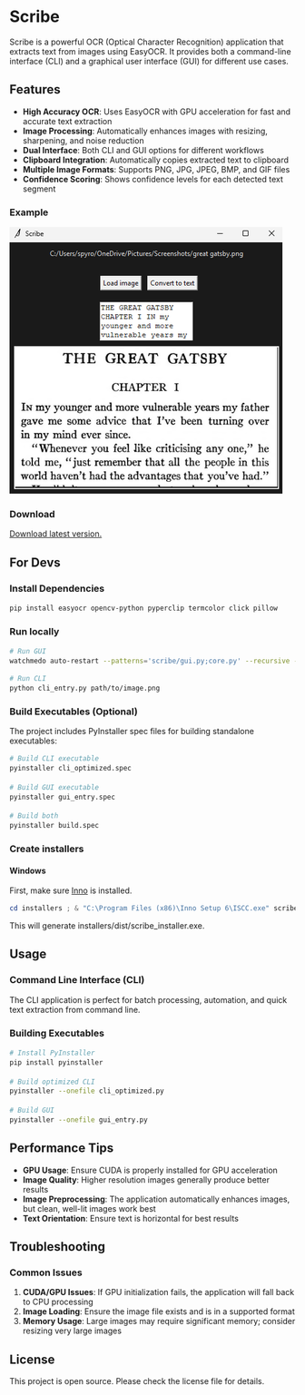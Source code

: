 # Scribe

Scribe is a powerful OCR (Optical Character Recognition) application that extracts text from images using EasyOCR. It provides both a command-line interface (CLI) and a graphical user interface (GUI) for different use cases.

## Features

-   **High Accuracy OCR**: Uses EasyOCR with GPU acceleration for fast and accurate text extraction
-   **Image Processing**: Automatically enhances images with resizing, sharpening, and noise reduction
-   **Dual Interface**: Both CLI and GUI options for different workflows
-   **Clipboard Integration**: Automatically copies extracted text to clipboard
-   **Multiple Image Formats**: Supports PNG, JPG, JPEG, BMP, and GIF files
-   **Confidence Scoring**: Shows confidence levels for each detected text segment

### Example

![example](./example.png)

### Download

[Download latest version.](https://github.com/AndrewCutler/scribe/releases/tag/v0.0.1-alpha)

## For Devs

### Install Dependencies

```bash
pip install easyocr opencv-python pyperclip termcolor click pillow
```

### Run locally

```bash
# Run GUI
watchmedo auto-restart --patterns='scribe/gui.py;core.py' --recursive -- python gui_entry.py
```

```bash
# Run CLI
python cli_entry.py path/to/image.png
```

### Build Executables (Optional)

The project includes PyInstaller spec files for building standalone executables:

```bash
# Build CLI executable
pyinstaller cli_optimized.spec

# Build GUI executable
pyinstaller gui_entry.spec

# Build both
pyinstaller build.spec
```

### Create installers

#### Windows
First, make sure [Inno](https://jrsoftware.org/isdl.php) is installed.
```powershell
cd installers ; & "C:\Program Files (x86)\Inno Setup 6\ISCC.exe" scribe.iss
```

This will generate installers/dist/scribe_installer.exe.

## Usage

### Command Line Interface (CLI)

The CLI application is perfect for batch processing, automation, and quick text extraction from command line.


### Building Executables

```bash
# Install PyInstaller
pip install pyinstaller

# Build optimized CLI
pyinstaller --onefile cli_optimized.py

# Build GUI
pyinstaller --onefile gui_entry.py
```

## Performance Tips

-   **GPU Usage**: Ensure CUDA is properly installed for GPU acceleration
-   **Image Quality**: Higher resolution images generally produce better results
-   **Image Preprocessing**: The application automatically enhances images, but clean, well-lit images work best
-   **Text Orientation**: Ensure text is horizontal for best results

## Troubleshooting

### Common Issues

1. **CUDA/GPU Issues**: If GPU initialization fails, the application will fall back to CPU processing
2. **Image Loading**: Ensure the image file exists and is in a supported format
3. **Memory Usage**: Large images may require significant memory; consider resizing very large images

## License

This project is open source. Please check the license file for details.
